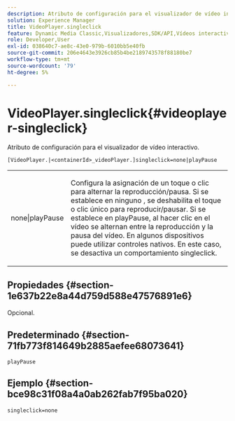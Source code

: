 ```yaml
---
description: Atributo de configuración para el visualizador de vídeo interactivo.
solution: Experience Manager
title: VideoPlayer.singleclick
feature: Dynamic Media Classic,Visualizadores,SDK/API,Vídeos interactivos
role: Developer,User
exl-id: 038640c7-ae8c-43e0-979b-6010bb5e40fb
source-git-commit: 206e4643e3926cb85b4be2189743578f88180be7
workflow-type: tm+mt
source-wordcount: '79'
ht-degree: 5%

---
```


# VideoPlayer.singleclick{#videoplayer-singleclick}

Atributo de configuración para el visualizador de vídeo interactivo.

`[VideoPlayer.|<containerId>_videoPlayer.]singleclick=none|playPause`

<table id="table_441553CD34C94A58A9D7CBF772DEDDB6"> 
 <tbody> 
  <tr> 
   <td colname="col1"> <p> <span class="codeph"> none|playPause</span> </p> </td> 
   <td colname="col2"> <p> Configura la asignación de un toque o clic para alternar la reproducción/pausa. Si se establece en <span class="codeph"> ninguno</span> , se deshabilita el toque o clic único para reproducir/pausar. Si se establece en <span class="codeph"> playPause</span>, al hacer clic en el vídeo se alternan entre la reproducción y la pausa del vídeo. En algunos dispositivos puede utilizar controles nativos. En este caso, se desactiva un comportamiento <span class="codeph"> singleclick</span>. </p> </td> 
  </tr> 
 </tbody> 
</table>

## Propiedades {#section-1e637b22e8a44d759d588e47576891e6}

Opcional.

## Predeterminado {#section-71fb773f814649b2885aefee68073641}

`playPause`

## Ejemplo {#section-bce98c31f08a4a0ab262fab7f95ba020}

```
singleclick=none
```
